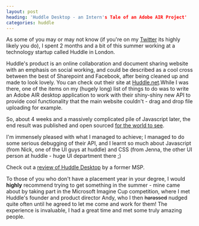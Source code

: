 ```yaml
---
layout: post
heading: 'Huddle Desktop - an Intern's Tale of an Adobe AIR Project'
categories: huddle
---
```


As some of you may or may not know (if you're on my [Twitter](http://twitter.com/chris_alexander) its highly likely you do), I spent 2 months and a bit of this summer working at a technology startup called Huddle in London.

Huddle's product is an online collaboration and document sharing website with an emphasis on social working, and could be described as a cool cross between the best of Sharepoint and Facebook, after being cleaned up and made to look lovely. You can check out their site at [Huddle.net](http://www.huddle.net).While I was there, one of the items on my (hugely long) list of things to do was to write an Adobe AIR desktop application to work with their shiny-shiny new API to provide cool functionality that the main website couldn't - drag and drop file uploading for example.

So, about 4 weeks and a massively complicated pile of Javascript later, the end result was published and open sourced [for the world to see](http://www.huddle.net/developers/huddle-desktop).

I'm immensely pleased with what I managed to achieve; I managed to do some serious debugging of their API, and I learnt so much about Javascript (from Nick, one of the UI guys at huddle) and CSS (from Jenna, the other UI person at huddle - huge UI department there ;)

Check out a [review of Huddle Desktop](http://www.theopenbracket.net/?p=77) by a former MSP.

To those of you who don't have a placement year in your degree, I would **highly** recommend trying to get something in the summer - mine came about by taking part in the Microsoft Imagine Cup competition, where I met Huddle's founder and product director Andy, who I then <span style="text-decoration: line-through;">harassed</span> nudged quite often until he agreed to let me come and work for them! The experience is invaluable, I had a great time and met some truly amazing people.